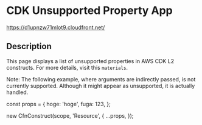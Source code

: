 # CDK Unsupported Property App

https://d1upnzw71mlot9.cloudfront.net/

## Description

This page displays a list of unsupported properties in AWS CDK L2 constructs. For more details, visit this `materials`.

Note: The following example, where arguments are indirectly passed, is not currently supported. Although it might appear as unsupported, it is actually handled.

const props = {
  hoge: 'hoge',
  fuga: 123,
};

new CfnConstruct(scope, 'Resource', {
  ...props,
});